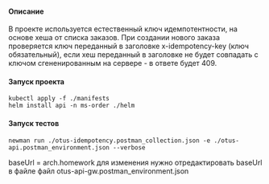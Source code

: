 #### Описание
В проекте используется естественный ключ идемпотентности, на основе хеша от списка заказов. При создании нового заказа проверяется ключ переданный в заголовке x-idempotency-key (ключ обязательный), если хеш переданный в заголовке не будет совпадать с ключом сгененированным на сервере - в ответе будет 409.


#### Запуск проекта

```
kubectl apply -f ./manifests
helm install api -n ms-order ./helm
```

#### Запуск тестов

```
newman run ./otus-idempotency.postman_collection.json -e ./otus-api.postman_environment.json --verbose
```

baseUrl = arch.homework для изменения нужно отредактировать baseUrl в файле файл otus-api-gw.postman_environment.json